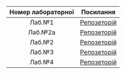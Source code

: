 | Номер лабораторної      | Посилання                                                 | 
| :----------------------:| :--------------------------------------------------------:| 
|  Лаб.№1                 | [Репозеторій](https://github.com/MishakinMax/_ik31_Mishakin_labs_TPIS/tree/master/lab1) | 
|  Лаб.№2а                | [Репозеторій](https://github.com/MishakinMax/_ik31_Mishakin_labs_TPIS/tree/master/lab2a)  | 
|  Лаб.№2                 | [Репозеторій](https://github.com/MishakinMax/_ik31_Mishakin_labs_TPIS/tree/master/lab_2) |
|  Лаб.№3                 | [Репозеторій](https://github.com/MishakinMax/_ik31_Mishakin_labs_TPIS/tree/master/lab3)  |            
|  Лаб.№4                | [Репозеторій](https://github.com/MishakinMax/_ik31_Mishakin_labs_TPIS/tree/master/lab4)  |         
                           
